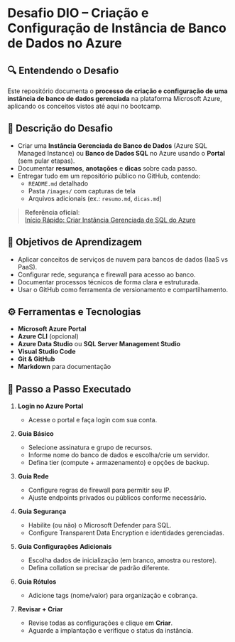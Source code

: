 # Desafio DIO – Criação e Configuração de Instância de Banco de Dados no Azure

## 🔍 Entendendo o Desafio
Este repositório documenta o **processo de criação e configuração de uma instância de banco de dados gerenciada** na plataforma Microsoft Azure, aplicando os conceitos vistos até aqui no bootcamp.

## 🎯 Descrição do Desafio
- Criar uma **Instância Gerenciada de Banco de Dados** (Azure SQL Managed Instance) ou **Banco de Dados SQL** no Azure usando o **Portal** (sem pular etapas).  
- Documentar **resumos**, **anotações** e **dicas** sobre cada passo.  
- Entregar tudo em um repositório público no GitHub, contendo:  
  - `README.md` detalhado  
  - Pasta `/images/` com capturas de tela  
  - Arquivos adicionais (ex.: `resumo.md`, `dicas.md`)

> **Referência oficial**:  
> [Início Rápido: Criar Instância Gerenciada de SQL do Azure](https://learn.microsoft.com/pt-br/azure/azure-sql/managed-instance/instance-create-quickstart?view=azuresql&tabs=azure-portal)

## 📝 Objetivos de Aprendizagem
- Aplicar conceitos de serviços de nuvem para bancos de dados (IaaS vs PaaS).  
- Configurar rede, segurança e firewall para acesso ao banco.  
- Documentar processos técnicos de forma clara e estruturada.  
- Usar o GitHub como ferramenta de versionamento e compartilhamento.

## ⚙️ Ferramentas e Tecnologias
- **Microsoft Azure Portal**  
- **Azure CLI** (opcional)  
- **Azure Data Studio** ou **SQL Server Management Studio**  
- **Visual Studio Code**  
- **Git & GitHub**  
- **Markdown** para documentação

## 🚀 Passo a Passo Executado

1. **Login no Azure Portal**  
   - Acesse o portal e faça login com sua conta.

2. **Guia Básico**  
   - Selecione assinatura e grupo de recursos.  
   - Informe nome do banco de dados e escolha/crie um servidor.  
   - Defina tier (compute + armazenamento) e opções de backup.

3. **Guia Rede**  
   - Configure regras de firewall para permitir seu IP.  
   - Ajuste endpoints privados ou públicos conforme necessário.

4. **Guia Segurança**  
   - Habilite (ou não) o Microsoft Defender para SQL.  
   - Configure Transparent Data Encryption e identidades gerenciadas.

5. **Guia Configurações Adicionais**  
   - Escolha dados de inicialização (em branco, amostra ou restore).  
   - Defina collation se precisar de padrão diferente.

6. **Guia Rótulos**  
   - Adicione tags (nome/valor) para organização e cobrança.

7. **Revisar + Criar**  
   - Revise todas as configurações e clique em **Criar**.  
   - Aguarde a implantação e verifique o status da instância.  

